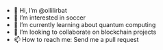 - 👋 Hi, I’m @ollilirbat
- 👀 I’m interested in soccer
- 🌱 I’m currently learning about quantum computing
- 💞️ I’m looking to collaborate on blockchain projects
- 📫 How to reach me: Send me a pull request

<!---
ollilirbat/ollilirbat is a ✨ special ✨ repository because its `README.md` (this file) appears on your GitHub profile.
You can click the Preview link to take a look at your changes.
--->
